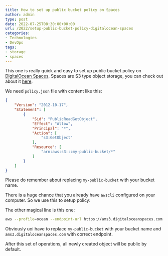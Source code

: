 ```yaml
---
title: How to set up public bucket policy on Spaces
author: admin
type: post
date: 2022-07-25T08:30:00+00:00
url: /2022/setup-public-bucket-policy-digitalocean-spaces
categories:
- Technologies
- DevOps
tags:
- storage
- spaces
---
```


This one is really quick and easy to set up public bucket policy on [DigitalOcean Spaces](https://www.digitalocean.com/products/spaces). Spaces are S3 type object storage, you can check out about it [here](https://docs.digitalocean.com/reference/api/spaces-api/).

<!--more-->
 

We need `policy.json` file with content like this:

```json
{
    "Version": "2012-10-17",
    "Statement": [
        {
            "Sid": "PublicReadGetObject",
            "Effect": "Allow",
            "Principal": "*",
            "Action": [
                "s3:GetObject"
            ],
            "Resource": [
                "arn:aws:s3:::my-public-bucket/*"
            ]
        }
    ]
}
```

Please do remember about replacing `my-public-bucket` with your bucket name.

There is a huge chance that you already have `awscli` configured on your computer. So we use this to setup policy:

The other magical line is this one:
```bash
aws --profile=ocean --endpoint-url https://ams3.digitaloceanspaces.com s3api put-bucket-policy --bucket my-public-bucket --policy file://policy.json
```

Obviously uoi have to replace `my-public-bucket` with your bucket name and `ams3.digitaloceanspaces.com` with correct endpoint.

After this set of operations, all newly created object will be public by default.